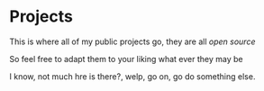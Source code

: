 # Projects
This is where all of my public projects go, they are all *open source* 

So feel free to adapt them to your liking what ever they may be

I know, not much hre is there?, welp, go on, go do something else.
